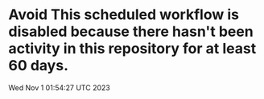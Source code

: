 # Avoid This scheduled workflow is disabled because there hasn't been activity in this repository for at least 60 days.
Wed Nov  1 01:54:27 UTC 2023
